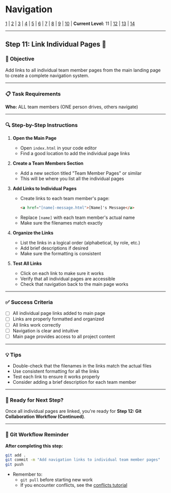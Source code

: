 # Navigation
[1](./lesson-code-org-u5-3-mini-project-lv1.md) | [2](./lesson-code-org-u5-3-mini-project-lv2.md) | [3](./lesson-code-org-u5-3-mini-project-lv3.md) | [4](./lesson-code-org-u5-3-mini-project-lv4.md) | [5](./lesson-code-org-u5-3-mini-project-lv5.md) | [6](./lesson-code-org-u5-3-mini-project-lv6.md) | [7](./lesson-code-org-u5-3-mini-project-lv7.md) | [8](./lesson-code-org-u5-3-mini-project-lv8.md) | [9](./lesson-code-org-u5-3-mini-project-lv9.md) | [10](./lesson-code-org-u5-3-mini-project-lv10.md) | **Current Level:** 11 | [12](./lesson-code-org-u5-3-mini-project-lv12.md) | [13](./lesson-code-org-u5-3-mini-project-lv13.md) | [14](./lesson-code-org-u5-3-mini-project-lv14.md)

---

## Step 11: Link Individual Pages 🔗

### 🎯 Objective

Add links to all individual team member pages from the main landing page to create a complete navigation system.

---

### 📋 Task Requirements

**Who:** ALL team members (ONE person drives, others navigate)

---

### 🔍 Step-by-Step Instructions

1. **Open the Main Page**
   - Open `index.html` in your code editor
   - Find a good location to add the individual page links

2. **Create a Team Members Section**
   - Add a new section titled "Team Member Pages" or similar
   - This will be where you list all the individual pages

3. **Add Links to Individual Pages**
   - Create links to each team member's page:
     ```html
     <a href="[name]-message.html">[Name]'s Message</a>
     ```
   - Replace `[name]` with each team member's actual name
   - Make sure the filenames match exactly

4. **Organize the Links**
   - List the links in a logical order (alphabetical, by role, etc.)
   - Add brief descriptions if desired
   - Make sure the formatting is consistent

5. **Test All Links**
   - Click on each link to make sure it works
   - Verify that all individual pages are accessible
   - Check that navigation back to the main page works

---

### ✅ Success Criteria

- [ ] All individual page links added to main page
- [ ] Links are properly formatted and organized
- [ ] All links work correctly
- [ ] Navigation is clear and intuitive
- [ ] Main page provides access to all project content

---

### 💡 Tips

- Double-check that the filenames in the links match the actual files
- Use consistent formatting for all the links
- Test each link to ensure it works properly
- Consider adding a brief description for each team member

---

### 🚀 Ready for Next Step?

Once all individual pages are linked, you're ready for **Step 12: Git Collaboration Workflow (Continued)**.

---

### 💾 Git Workflow Reminder

**After completing this step:**
```bash
git add .
git commit -m "Add navigation links to individual team member pages"
git push
```
- Remember to:
  - `git pull` before starting new work
  - If you encounter conflicts, see the [conflicts tutorial](./conflicts.md) 